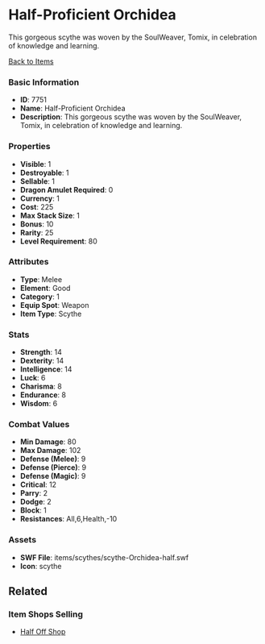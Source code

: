 # Half-Proficient Orchidea

This gorgeous scythe was woven by the SoulWeaver, Tomix, in celebration of knowledge and learning.

[Back to Items](../items.md)

### Basic Information

- **ID**: 7751
- **Name**: Half-Proficient Orchidea
- **Description**: This gorgeous scythe was woven by the SoulWeaver, Tomix, in celebration of knowledge and learning.

### Properties

- **Visible**: 1
- **Destroyable**: 1
- **Sellable**: 1
- **Dragon Amulet Required**: 0
- **Currency**: 1
- **Cost**: 225
- **Max Stack Size**: 1
- **Bonus**: 10
- **Rarity**: 25
- **Level Requirement**: 80

### Attributes

- **Type**: Melee
- **Element**: Good
- **Category**: 1
- **Equip Spot**: Weapon
- **Item Type**: Scythe

### Stats

- **Strength**: 14
- **Dexterity**: 14
- **Intelligence**: 14
- **Luck**: 6
- **Charisma**: 8
- **Endurance**: 8
- **Wisdom**: 6

### Combat Values

- **Min Damage**: 80
- **Max Damage**: 102
- **Defense (Melee)**: 9
- **Defense (Pierce)**: 9
- **Defense (Magic)**: 9
- **Critical**: 12
- **Parry**: 2
- **Dodge**: 2
- **Block**: 1
- **Resistances**: All,6,Health,-10

### Assets

- **SWF File**: items/scythes/scythe-Orchidea-half.swf
- **Icon**: scythe

## Related

### Item Shops Selling

- [Half Off Shop](../item-shops/286-half-off-shop.md)

